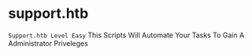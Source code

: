 # support.htb
```Support.htb Level Easy```
This Scripts Will Automate Your Tasks To Gain A Administrator Priveleges
